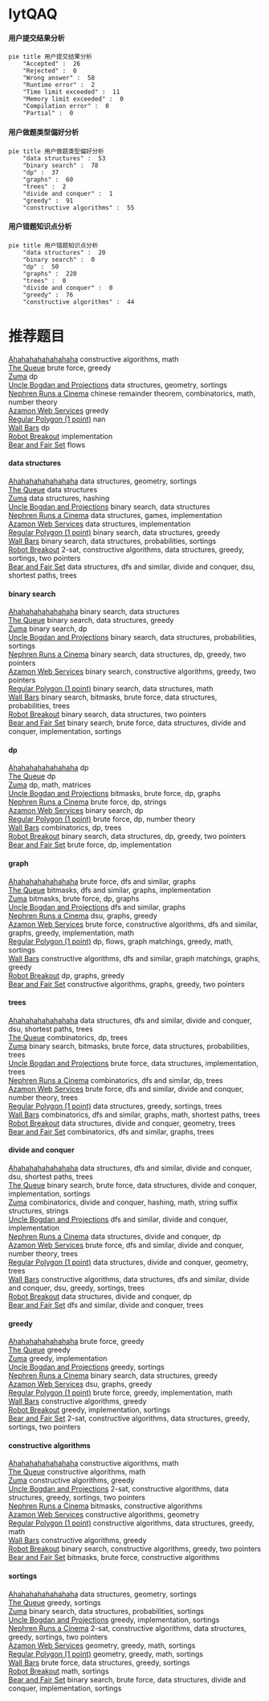 # lytQAQ
<!-- tabs:start -->
#### **用户提交结果分析**

```mermaid
pie title 用户提交结果分析
    "Accepted" :  26
    "Rejected" :  0
    "Wrong answer" :  58
    "Runtime error" :  2
    "Time limit exceeded" :  11
    "Memory limit exceeded" :  0
    "Compilation error" :  0
    "Partial" :  0
```
#### **用户做题类型偏好分析**

```mermaid
pie title 用户做题类型偏好分析
    "data structures" :  53
    "binary search" :  78
    "dp" :  37
    "graphs" :  60
    "trees" :  2
    "divide and conquer" :  1
    "greedy" :  91
    "constructive algorithms" :  55
```
#### **用户错题知识点分析**

```mermaid
pie title 用户错题知识点分析
    "data structures" :  20
    "binary search" :  0
    "dp" :  50
    "graphs" :  220
    "trees" :  0
    "divide and conquer" :  0
    "greedy" :  76
    "constructive algorithms" :  44
```
<!-- tabs:end -->
# 推荐题目
[Ahahahahahahahaha](http://codeforces.com/problemset/problem/1407/A)		constructive algorithms,
                        math		  
[The Queue](http://codeforces.com/problemset/problem/767/B)		brute force,
                        greedy		  
[Zuma](https://codeforces.com/contest/608/problem/D)		dp		  
[Uncle Bogdan and Projections](http://codeforces.com/problemset/problem/1388/E)		data structures,
                        geometry,
                        sortings		  
[Nephren Runs a Cinema](http://codeforces.com/problemset/problem/896/D)		chinese remainder theorem,
                        combinatorics,
                        math,
                        number theory		  
[Azamon Web Services](http://codeforces.com/problemset/problem/1281/B)		greedy		  
[Regular Polygon (1 point)](https://codeforces.com/contest/1164/problem/F)		nan		  
[Wall Bars](http://codeforces.com/problemset/problem/268/D)		dp		  
[Robot Breakout](http://codeforces.com/problemset/problem/1196/C)		implementation		  
[Bear and Fair Set](http://codeforces.com/problemset/problem/628/F)		flows		  
<!-- tabs:start -->
#### **data structures**
[Ahahahahahahahaha](http://codeforces.com/problemset/problem/1388/E)		data structures,
                        geometry,
                        sortings		  
[The Queue](http://codeforces.com/problemset/problem/1083/F)		data structures		  
[Zuma](http://codeforces.com/problemset/problem/869/E)		data structures,
                        hashing		  
[Uncle Bogdan and Projections](http://codeforces.com/problemset/problem/713/D)		binary search,
                        data structures		  
[Nephren Runs a Cinema](http://codeforces.com/problemset/problem/930/D)		data structures,
                        games,
                        implementation		  
[Azamon Web Services](http://codeforces.com/problemset/problem/44/G)		data structures,
                        implementation		  
[Regular Polygon (1 point)](http://codeforces.com/problemset/problem/1469/F)		binary search,
                        data structures,
                        greedy		  
[Wall Bars](http://codeforces.com/problemset/problem/138/C)		binary search,
                        data structures,
                        probabilities,
                        sortings		  
[Robot Breakout](http://codeforces.com/problemset/problem/1503/D)		2-sat,
                        constructive algorithms,
                        data structures,
                        greedy,
                        sortings,
                        two pointers		  
[Bear and Fair Set](http://codeforces.com/problemset/problem/936/E)		data structures,
                        dfs and similar,
                        divide and conquer,
                        dsu,
                        shortest paths,
                        trees		  
#### **binary search**
[Ahahahahahahahaha](http://codeforces.com/problemset/problem/713/D)		binary search,
                        data structures		  
[The Queue](http://codeforces.com/problemset/problem/1469/F)		binary search,
                        data structures,
                        greedy		  
[Zuma](http://codeforces.com/problemset/problem/721/E)		binary search,
                        dp		  
[Uncle Bogdan and Projections](http://codeforces.com/problemset/problem/138/C)		binary search,
                        data structures,
                        probabilities,
                        sortings		  
[Nephren Runs a Cinema](http://codeforces.com/problemset/problem/1492/C)		binary search,
                        data structures,
                        dp,
                        greedy,
                        two pointers		  
[Azamon Web Services](http://codeforces.com/problemset/problem/1463/D)		binary search,
                        constructive algorithms,
                        greedy,
                        two pointers		  
[Regular Polygon (1 point)](http://codeforces.com/problemset/problem/1490/G)		binary search,
                        data structures,
                        math		  
[Wall Bars](http://codeforces.com/problemset/problem/1479/D)		binary search,
                        bitmasks,
                        brute force,
                        data structures,
                        probabilities,
                        trees		  
[Robot Breakout](http://codeforces.com/problemset/problem/1436/E)		binary search,
                        data structures,
                        two pointers		  
[Bear and Fair Set](http://codeforces.com/problemset/problem/1461/D)		binary search,
                        brute force,
                        data structures,
                        divide and conquer,
                        implementation,
                        sortings		  
#### **dp**
[Ahahahahahahahaha](https://codeforces.com/contest/608/problem/D)		dp		  
[The Queue](http://codeforces.com/problemset/problem/268/D)		dp		  
[Zuma](http://codeforces.com/problemset/problem/1117/D)		dp,
                        math,
                        matrices		  
[Uncle Bogdan and Projections](https://codeforces.com/contest/116/problem/C)		bitmasks,
                        brute force,
                        dp,
                        graphs		  
[Nephren Runs a Cinema](http://codeforces.com/problemset/problem/798/B)		brute force,
                        dp,
                        strings		  
[Azamon Web Services](http://codeforces.com/problemset/problem/721/E)		binary search,
                        dp		  
[Regular Polygon (1 point)](http://codeforces.com/problemset/problem/27/E)		brute force,
                        dp,
                        number theory		  
[Wall Bars](http://codeforces.com/problemset/problem/724/F)		combinatorics,
                        dp,
                        trees		  
[Robot Breakout](http://codeforces.com/problemset/problem/1492/C)		binary search,
                        data structures,
                        dp,
                        greedy,
                        two pointers		  
[Bear and Fair Set](https://codeforces.com/contest/1457/problem/C)		brute force,
                        dp,
                        implementation		  
#### **graph**
[Ahahahahahahahaha](http://codeforces.com/problemset/problem/869/D)		brute force,
                        dfs and similar,
                        graphs		  
[The Queue](http://codeforces.com/problemset/problem/225/D)		bitmasks,
                        dfs and similar,
                        graphs,
                        implementation		  
[Zuma](https://codeforces.com/contest/116/problem/C)		bitmasks,
                        brute force,
                        dp,
                        graphs		  
[Uncle Bogdan and Projections](http://codeforces.com/problemset/problem/1147/D)		dfs and similar,
                        graphs		  
[Nephren Runs a Cinema](https://codeforces.com/contest/1489/problem/G)		dsu,
                        graphs,
                        greedy		  
[Azamon Web Services](http://codeforces.com/problemset/problem/1487/C)		brute force,
                        constructive algorithms,
                        dfs and similar,
                        graphs,
                        greedy,
                        implementation,
                        math		  
[Regular Polygon (1 point)](http://codeforces.com/problemset/problem/1437/C)		dp,
                        flows,
                        graph matchings,
                        greedy,
                        math,
                        sortings		  
[Wall Bars](http://codeforces.com/problemset/problem/1470/D)		constructive algorithms,
                        dfs and similar,
                        graph matchings,
                        graphs,
                        greedy		  
[Robot Breakout](http://codeforces.com/problemset/problem/1476/C)		dp,
                        graphs,
                        greedy		  
[Bear and Fair Set](http://codeforces.com/problemset/problem/1304/D)		constructive algorithms,
                        graphs,
                        greedy,
                        two pointers		  
#### **trees**
[Ahahahahahahahaha](http://codeforces.com/problemset/problem/936/E)		data structures,
                        dfs and similar,
                        divide and conquer,
                        dsu,
                        shortest paths,
                        trees		  
[The Queue](http://codeforces.com/problemset/problem/724/F)		combinatorics,
                        dp,
                        trees		  
[Zuma](http://codeforces.com/problemset/problem/1479/D)		binary search,
                        bitmasks,
                        brute force,
                        data structures,
                        probabilities,
                        trees		  
[Uncle Bogdan and Projections](http://codeforces.com/problemset/problem/1511/C)		brute force,
                        data structures,
                        implementation,
                        trees		  
[Nephren Runs a Cinema](http://codeforces.com/problemset/problem/1499/F)		combinatorics,
                        dfs and similar,
                        dp,
                        trees		  
[Azamon Web Services](http://codeforces.com/problemset/problem/1491/E)		brute force,
                        dfs and similar,
                        divide and conquer,
                        number theory,
                        trees		  
[Regular Polygon (1 point)](http://codeforces.com/problemset/problem/1466/D)		data structures,
                        greedy,
                        sortings,
                        trees		  
[Wall Bars](http://codeforces.com/problemset/problem/1495/D)		combinatorics,
                        dfs and similar,
                        graphs,
                        math,
                        shortest paths,
                        trees		  
[Robot Breakout](http://codeforces.com/problemset/problem/1303/G)		data structures,
                        divide and conquer,
                        geometry,
                        trees		  
[Bear and Fair Set](http://codeforces.com/problemset/problem/1454/E)		combinatorics,
                        dfs and similar,
                        graphs,
                        trees		  
#### **divide and conquer**
[Ahahahahahahahaha](http://codeforces.com/problemset/problem/936/E)		data structures,
                        dfs and similar,
                        divide and conquer,
                        dsu,
                        shortest paths,
                        trees		  
[The Queue](http://codeforces.com/problemset/problem/1461/D)		binary search,
                        brute force,
                        data structures,
                        divide and conquer,
                        implementation,
                        sortings		  
[Zuma](http://codeforces.com/problemset/problem/1466/G)		combinatorics,
                        divide and conquer,
                        hashing,
                        math,
                        string suffix structures,
                        strings		  
[Uncle Bogdan and Projections](http://codeforces.com/problemset/problem/1490/D)		dfs and similar,
                        divide and conquer,
                        implementation		  
[Nephren Runs a Cinema](https://codeforces.com/contest/1483/problem/C)		data structures,
                        divide and conquer,
                        dp		  
[Azamon Web Services](http://codeforces.com/problemset/problem/1491/E)		brute force,
                        dfs and similar,
                        divide and conquer,
                        number theory,
                        trees		  
[Regular Polygon (1 point)](http://codeforces.com/problemset/problem/1303/G)		data structures,
                        divide and conquer,
                        geometry,
                        trees		  
[Wall Bars](http://codeforces.com/problemset/problem/1494/D)		constructive algorithms,
                        data structures,
                        dfs and similar,
                        divide and conquer,
                        dsu,
                        greedy,
                        sortings,
                        trees		  
[Robot Breakout](http://codeforces.com/problemset/problem/1482/E)		data structures,
                        divide and conquer,
                        dp		  
[Bear and Fair Set](http://codeforces.com/problemset/problem/566/C)		dfs and similar,
                        divide and conquer,
                        trees		  
#### **greedy**
[Ahahahahahahahaha](http://codeforces.com/problemset/problem/767/B)		brute force,
                        greedy		  
[The Queue](http://codeforces.com/problemset/problem/1281/B)		greedy		  
[Zuma](http://codeforces.com/problemset/problem/285/A)		greedy,
                        implementation		  
[Uncle Bogdan and Projections](http://codeforces.com/problemset/problem/496/E)		greedy,
                        sortings		  
[Nephren Runs a Cinema](http://codeforces.com/problemset/problem/1469/F)		binary search,
                        data structures,
                        greedy		  
[Azamon Web Services](https://codeforces.com/contest/1489/problem/G)		dsu,
                        graphs,
                        greedy		  
[Regular Polygon (1 point)](http://codeforces.com/problemset/problem/1471/B)		brute force,
                        greedy,
                        implementation,
                        math		  
[Wall Bars](http://codeforces.com/problemset/problem/1015/D)		constructive algorithms,
                        greedy		  
[Robot Breakout](http://codeforces.com/problemset/problem/1480/B)		greedy,
                        implementation,
                        sortings		  
[Bear and Fair Set](http://codeforces.com/problemset/problem/1503/D)		2-sat,
                        constructive algorithms,
                        data structures,
                        greedy,
                        sortings,
                        two pointers		  
#### **constructive algorithms**
[Ahahahahahahahaha](http://codeforces.com/problemset/problem/1407/A)		constructive algorithms,
                        math		  
[The Queue](http://codeforces.com/problemset/problem/715/A)		constructive algorithms,
                        math		  
[Zuma](http://codeforces.com/problemset/problem/1015/D)		constructive algorithms,
                        greedy		  
[Uncle Bogdan and Projections](http://codeforces.com/problemset/problem/1503/D)		2-sat,
                        constructive algorithms,
                        data structures,
                        greedy,
                        sortings,
                        two pointers		  
[Nephren Runs a Cinema](https://codeforces.com/contest/1480/problem/E)		bitmasks,
                        constructive algorithms		  
[Azamon Web Services](https://codeforces.com/contest/764/problem/D)		constructive algorithms,
                        geometry		  
[Regular Polygon (1 point)](http://codeforces.com/problemset/problem/1406/D)		constructive algorithms,
                        data structures,
                        greedy,
                        math		  
[Wall Bars](http://codeforces.com/problemset/problem/1493/A)		constructive algorithms,
                        greedy		  
[Robot Breakout](http://codeforces.com/problemset/problem/1463/D)		binary search,
                        constructive algorithms,
                        greedy,
                        two pointers		  
[Bear and Fair Set](https://codeforces.com/contest/1456/problem/B)		bitmasks,
                        brute force,
                        constructive algorithms		  
#### **sortings**
[Ahahahahahahahaha](http://codeforces.com/problemset/problem/1388/E)		data structures,
                        geometry,
                        sortings		  
[The Queue](http://codeforces.com/problemset/problem/496/E)		greedy,
                        sortings		  
[Zuma](http://codeforces.com/problemset/problem/138/C)		binary search,
                        data structures,
                        probabilities,
                        sortings		  
[Uncle Bogdan and Projections](http://codeforces.com/problemset/problem/1480/B)		greedy,
                        implementation,
                        sortings		  
[Nephren Runs a Cinema](http://codeforces.com/problemset/problem/1503/D)		2-sat,
                        constructive algorithms,
                        data structures,
                        greedy,
                        sortings,
                        two pointers		  
[Azamon Web Services](https://codeforces.com/contest/1496/problem/C)		geometry,
                        greedy,
                        math,
                        sortings		  
[Regular Polygon (1 point)](http://codeforces.com/problemset/problem/1495/A)		geometry,
                        greedy,
                        math,
                        sortings		  
[Wall Bars](http://codeforces.com/problemset/problem/1497/A)		brute force,
                        data structures,
                        greedy,
                        sortings		  
[Robot Breakout](http://codeforces.com/problemset/problem/1427/A)		math,
                        sortings		  
[Bear and Fair Set](http://codeforces.com/problemset/problem/1461/D)		binary search,
                        brute force,
                        data structures,
                        divide and conquer,
                        implementation,
                        sortings		  
<!-- tabs:end -->
